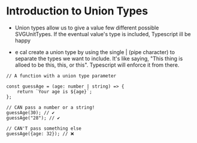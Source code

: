 # Introduction to Union Types

- Union types allow us to give a value few different possible SVGUnitTypes. If the eventual value's type is included, Typescript ill be happy

- e cal create a union type by using the single | (pipe character) to separate the types we want to include. It's like saying, "This thing is alloed to be this, this, or this". Typescript will enforce it from there.

```
// A function with a union type parameter

const guessAge = (age: number | string) => {
    return `Your age is ${age}`;
};

// CAN pass a number or a string!
guessAge(30); // ✔️
guessAge("28"); // ✔️

// CAN'T pass something else
guessAge({age: 32}); // ❌
```
